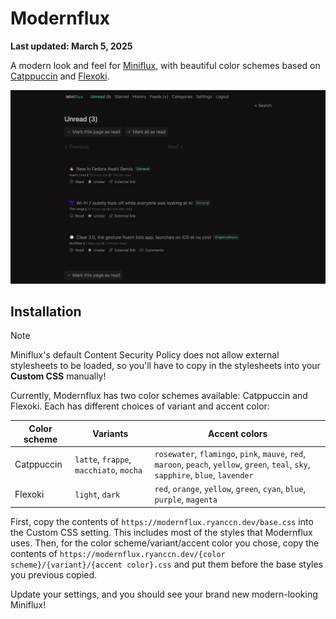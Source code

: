 # Modernflux

**Last updated: March 5, 2025**

A modern look and feel for [Miniflux](https://miniflux.app/), with beautiful color schemes based on [Catppuccin](https://catppuccin.ryanccn.dev/) and [Flexoki](https://stephango.com/flexoki).

![Demo](/.github/demo.png)

## Installation

> [!NOTE]
> Miniflux's default Content Security Policy does not allow external stylesheets to be loaded, so you'll have to copy in the stylesheets into your **Custom CSS** manually!

Currently, Modernflux has two color schemes available: Catppuccin and Flexoki. Each has different choices of variant and accent color:

| Color scheme | Variants                                | Accent colors                                                                                                                        |
| ------------ | --------------------------------------- | ------------------------------------------------------------------------------------------------------------------------------------ |
| Catppuccin   | `latte`, `frappe`, `macchiato`, `mocha` | `rosewater`, `flamingo`, `pink`, `mauve`, `red`, `maroon`, `peach`, `yellow`, `green`, `teal`, `sky`, `sapphire`, `blue`, `lavender` |
| Flexoki      | `light`, `dark`                         | `red`, `orange`, `yellow`, `green`, `cyan`, `blue`, `purple`, `magenta`                                                              |

First, copy the contents of `https://modernflux.ryanccn.dev/base.css` into the Custom CSS setting. This includes most of the styles that Modernflux uses. Then, for the color scheme/variant/accent color you chose, copy the contents of `https://modernflux.ryanccn.dev/{color scheme}/{variant}/{accent color}.css` and put them before the base styles you previous copied.

Update your settings, and you should see your brand new modern-looking Miniflux!
